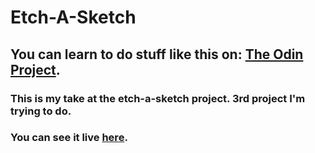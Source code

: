 # Etch-A-Sketch

## You can learn to do stuff like this on: [The Odin Project](https://www.theodinproject.com/).

### This is my take at the etch-a-sketch project. 3rd project I'm trying to do.

### You can see it live [here](https://darklania.github.io/etchasketch/).
